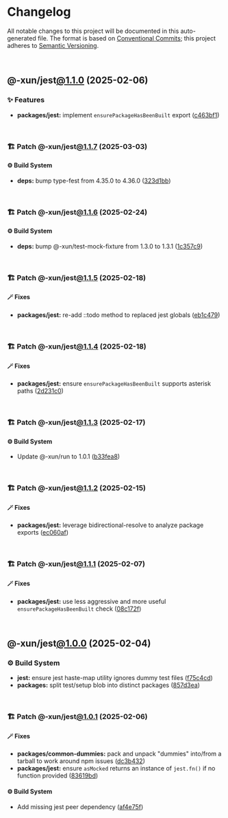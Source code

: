 # Changelog

All notable changes to this project will be documented in this auto-generated
file. The format is based on [Conventional Commits][1];
this project adheres to [Semantic Versioning][2].

<br />

## @-xun/jest[@1.1.0][3] (2025-02-06)

### ✨ Features

- **packages/jest:** implement `ensurePackageHasBeenBuilt` export ([c463bf1][4])

<br />

### 🏗️ Patch @-xun/jest[@1.1.7][5] (2025-03-03)

#### ⚙️ Build System

- **deps:** bump type-fest from 4.35.0 to 4.36.0 ([323d1bb][6])

<br />

### 🏗️ Patch @-xun/jest[@1.1.6][7] (2025-02-24)

#### ⚙️ Build System

- **deps:** bump @-xun/test-mock-fixture from 1.3.0 to 1.3.1 ([1c357c9][8])

<br />

### 🏗️ Patch @-xun/jest[@1.1.5][9] (2025-02-18)

#### 🪄 Fixes

- **packages/jest:** re-add ::todo method to replaced jest globals ([eb1c479][10])

<br />

### 🏗️ Patch @-xun/jest[@1.1.4][11] (2025-02-18)

#### 🪄 Fixes

- **packages/jest:** ensure `ensurePackageHasBeenBuilt` supports asterisk paths ([2d231c0][12])

<br />

### 🏗️ Patch @-xun/jest[@1.1.3][13] (2025-02-17)

#### ⚙️ Build System

- Update @-xun/run to 1.0.1 ([b33fea8][14])

<br />

### 🏗️ Patch @-xun/jest[@1.1.2][15] (2025-02-15)

#### 🪄 Fixes

- **packages/jest:** leverage bidirectional-resolve to analyze package exports ([ec060af][16])

<br />

### 🏗️ Patch @-xun/jest[@1.1.1][17] (2025-02-07)

#### 🪄 Fixes

- **packages/jest:** use less aggressive and more useful `ensurePackageHasBeenBuilt` check ([08c172f][18])

<br />

## @-xun/jest[@1.0.0][19] (2025-02-04)

### ⚙️ Build System

- **jest:** ensure jest haste-map utility ignores dummy test files ([f75c4cd][20])
- **packages:** split test/setup blob into distinct packages ([857d3ea][21])

<br />

### 🏗️ Patch @-xun/jest[@1.0.1][22] (2025-02-06)

#### 🪄 Fixes

- **packages/common-dummies:** pack and unpack "dummies" into/from a tarball to work around npm issues ([dc3b432][23])
- **packages/jest:** ensure `asMocked` returns an instance of `jest.fn()` if no function provided ([83619bd][24])

#### ⚙️ Build System

- Add missing jest peer dependency ([af4e75f][25])

[1]: https://conventionalcommits.org
[2]: https://semver.org
[3]: https://github.com/Xunnamius/test-utils/compare/@-xun/jest@1.0.1...@-xun/jest@1.1.0
[4]: https://github.com/Xunnamius/test-utils/commit/c463bf1463aea0453e6a08cbbcb204aba8b229ef
[5]: https://github.com/Xunnamius/test-utils/compare/@-xun/jest@1.1.6...@-xun/jest@1.1.7
[6]: https://github.com/Xunnamius/test-utils/commit/323d1bbb2784524bc0fd6ac2a04430a19fc414c4
[7]: https://github.com/Xunnamius/test-utils/compare/@-xun/jest@1.1.5...@-xun/jest@1.1.6
[8]: https://github.com/Xunnamius/test-utils/commit/1c357c951aa527f86e5a3a850b3c904c7d633ae0
[9]: https://github.com/Xunnamius/test-utils/compare/@-xun/jest@1.1.4...@-xun/jest@1.1.5
[10]: https://github.com/Xunnamius/test-utils/commit/eb1c4791975c2e404ed1d1fa0124c3bbd9ef41f4
[11]: https://github.com/Xunnamius/test-utils/compare/@-xun/jest@1.1.3...@-xun/jest@1.1.4
[12]: https://github.com/Xunnamius/test-utils/commit/2d231c008d107baf61eba939013d58df61adad65
[13]: https://github.com/Xunnamius/test-utils/compare/@-xun/jest@1.1.2...@-xun/jest@1.1.3
[14]: https://github.com/Xunnamius/test-utils/commit/b33fea8db53369e4e821d273ed05fd0d4c91b749
[15]: https://github.com/Xunnamius/test-utils/compare/@-xun/jest@1.1.1...@-xun/jest@1.1.2
[16]: https://github.com/Xunnamius/test-utils/commit/ec060af799a2bd987617106ad6f035907c4f4f42
[17]: https://github.com/Xunnamius/test-utils/compare/@-xun/jest@1.1.0...@-xun/jest@1.1.1
[18]: https://github.com/Xunnamius/test-utils/commit/08c172fd86063ef2cb40963f770391649cfb8900
[19]: https://github.com/Xunnamius/test-utils/compare/857d3eac80084608a88cbc27476cbe23e155ce7d...@-xun/jest@1.0.0
[20]: https://github.com/Xunnamius/test-utils/commit/f75c4cd929f5d1720d466436ad2ee5c68cced170
[21]: https://github.com/Xunnamius/test-utils/commit/857d3eac80084608a88cbc27476cbe23e155ce7d
[22]: https://github.com/Xunnamius/test-utils/compare/@-xun/jest@1.0.0...@-xun/jest@1.0.1
[23]: https://github.com/Xunnamius/test-utils/commit/dc3b432f6d15898a8396cf56c73f03cafcecb7a9
[24]: https://github.com/Xunnamius/test-utils/commit/83619bdf03d91fda9056a40b5dc66ce530cc9131
[25]: https://github.com/Xunnamius/test-utils/commit/af4e75f9b436c758cd44a902f489c5640d8b2b47

